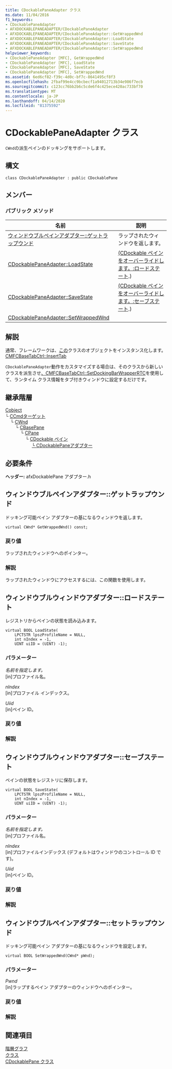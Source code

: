 ```yaml
---
title: CDockablePaneAdapter クラス
ms.date: 11/04/2016
f1_keywords:
- CDockablePaneAdapter
- AFXDOCKABLEPANEADAPTER/CDockablePaneAdapter
- AFXDOCKABLEPANEADAPTER/CDockablePaneAdapter::GetWrappedWnd
- AFXDOCKABLEPANEADAPTER/CDockablePaneAdapter::LoadState
- AFXDOCKABLEPANEADAPTER/CDockablePaneAdapter::SaveState
- AFXDOCKABLEPANEADAPTER/CDockablePaneAdapter::SetWrappedWnd
helpviewer_keywords:
- CDockablePaneAdapter [MFC], GetWrappedWnd
- CDockablePaneAdapter [MFC], LoadState
- CDockablePaneAdapter [MFC], SaveState
- CDockablePaneAdapter [MFC], SetWrappedWnd
ms.assetid: 6ed6cf82-f39c-4d0c-bf7c-8641495cf8f3
ms.openlocfilehash: 2fbaf99e4cc9bcbecf1a94012713b34e986f7ecb
ms.sourcegitcommit: c123cc76bb2b6c5cde6f4c425ece420ac733bf70
ms.translationtype: MT
ms.contentlocale: ja-JP
ms.lasthandoff: 04/14/2020
ms.locfileid: "81375592"
---
```

# <a name="cdockablepaneadapter-class"></a>CDockablePaneAdapter クラス

`CWnd`の派生ペインのドッキングをサポートします。

## <a name="syntax"></a>構文

```
class CDockablePaneAdapter : public CDockablePane
```

## <a name="members"></a>メンバー

### <a name="public-methods"></a>パブリック メソッド

|名前|説明|
|----------|-----------------|
|[ウィンドウブルペインアダプター::ゲットラップウンド](#getwrappedwnd)|ラップされたウィンドウを返します。|
|[CDockablePaneAdapter::LoadState](#loadstate)|[(CDockable ペインをオーバーライドします。:ロードステート](cdockablepane-class.md#loadstate).)|
|[CDockablePaneAdapter::SaveState](#savestate)|[(CDockable ペインをオーバーライドします。:セーブステート](cdockablepane-class.md).)|
|[CDockablePaneAdapter::SetWrappedWnd](#setwrappedwnd)||

## <a name="remarks"></a>解説

通常、フレームワークは、[この](../../mfc/reference/cmfcbasetabctrl-class.md#addtab)クラスのオブジェクトをインスタンス化します。 [CMFCBaseTabCtrl::InsertTab](../../mfc/reference/cmfcbasetabctrl-class.md#inserttab)

`CDockablePaneAdapter`動作をカスタマイズする場合は、そのクラスから新しいクラスを派生させ[、CMFCBaseTabCtrl::SetDockingBarWrapperRTC](../../mfc/reference/cmfcbasetabctrl-class.md#setdockingbarwrapperrtc)を使用して、ランタイム クラス情報をタブ付きウィンドウに設定するだけです。

## <a name="inheritance-hierarchy"></a>継承階層

[Cobject](../../mfc/reference/cobject-class.md)\
└&nbsp;[CCmdターゲット](../../mfc/reference/ccmdtarget-class.md)\
&nbsp;&nbsp;&nbsp;&nbsp;└&nbsp;[CWnd](../../mfc/reference/cwnd-class.md)\
&nbsp;&nbsp;&nbsp;&nbsp;&nbsp;&nbsp;&nbsp;&nbsp;└&nbsp;[CBasePane](../../mfc/reference/cbasepane-class.md)\
&nbsp;&nbsp;&nbsp;&nbsp;&nbsp;&nbsp;&nbsp;&nbsp;&nbsp;&nbsp;&nbsp;&nbsp;└&nbsp;[CPane](../../mfc/reference/cpane-class.md)\
&nbsp;&nbsp;&nbsp;&nbsp;&nbsp;&nbsp;&nbsp;&nbsp;&nbsp;&nbsp;&nbsp;&nbsp;&nbsp;&nbsp;&nbsp;&nbsp;└&nbsp;[CDockable ペイン](../../mfc/reference/cdockablepane-class.md)\
&nbsp;&nbsp;&nbsp;&nbsp;&nbsp;&nbsp;&nbsp;&nbsp;&nbsp;&nbsp;&nbsp;&nbsp;&nbsp;&nbsp;&nbsp;&nbsp;&nbsp;&nbsp;&nbsp;&nbsp;&nbsp;[└ CDockablePaneアダプター](../../mfc/reference/cdockablepaneadapter-class.md)

## <a name="requirements"></a>必要条件

**ヘッダー:** afxDockablePane アダプター.h

## <a name="cdockablepaneadaptergetwrappedwnd"></a><a name="getwrappedwnd"></a>ウィンドウブルペインアダプター::ゲットラップウンド

ドッキング可能ペイン アダプターの基になるウィンドウを返します。

```
virtual CWnd* GetWrappedWnd() const;
```

### <a name="return-value"></a>戻り値

ラップされたウィンドウへのポインター。

### <a name="remarks"></a>解説

ラップされたウィンドウにアクセスするには、この関数を使用します。

## <a name="cdockablepaneadapterloadstate"></a><a name="loadstate"></a>ウィンドウブルウィンドウアダプター::ロードステート

レジストリからペインの状態を読み込みます。

```
virtual BOOL LoadState(
    LPCTSTR lpszProfileName = NULL,
    int nIndex = -1,
    UINT uiID = (UINT) -1);
```

### <a name="parameters"></a>パラメーター

*名前を指定します。*<br/>
[in]プロファイル名。

*nIndex*<br/>
[in]プロファイル インデックス。

*Uiid*<br/>
[in]ペイン ID。

### <a name="return-value"></a>戻り値

### <a name="remarks"></a>解説

## <a name="cdockablepaneadaptersavestate"></a><a name="savestate"></a>ウィンドウブルウィンドウアダプター::セーブステート

ペインの状態をレジストリに保存します。

```
virtual BOOL SaveState(
    LPCTSTR lpszProfileName = NULL,
    int nIndex = -1,
    UINT uiID = (UINT) -1);
```

### <a name="parameters"></a>パラメーター

*名前を指定します。*<br/>
[in]プロファイル名。

*nIndex*<br/>
[in]プロファイルインデックス (デフォルトはウィンドウのコントロール ID です)。

*Uiid*<br/>
[in]ペイン ID。

### <a name="return-value"></a>戻り値

### <a name="remarks"></a>解説

## <a name="cdockablepaneadaptersetwrappedwnd"></a><a name="setwrappedwnd"></a>ウィンドウブルペインアダプター::セットラップウンド

ドッキング可能ペイン アダプターの基になるウィンドウを設定します。

```
virtual BOOL SetWrappedWnd(CWnd* pWnd);
```

### <a name="parameters"></a>パラメーター

*Pwnd*<br/>
[in]ラップするペイン アダプターのウィンドウへのポインター。

### <a name="return-value"></a>戻り値

### <a name="remarks"></a>解説

## <a name="see-also"></a>関連項目

[階層グラフ](../../mfc/hierarchy-chart.md)<br/>
[クラス](../../mfc/reference/mfc-classes.md)<br/>
[CDockablePane クラス](../../mfc/reference/cdockablepane-class.md)
